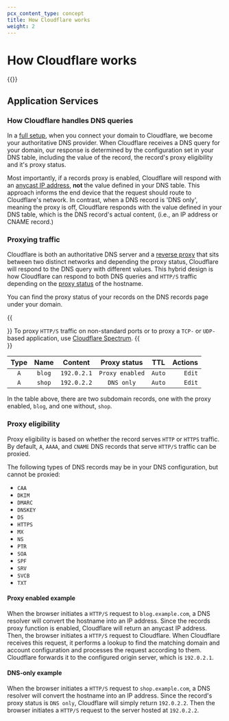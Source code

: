 ```yaml
---
pcx_content_type: concept
title: How Cloudflare works
weight: 2
---
```


# How Cloudflare works

{{<render file="_how-cloudflare-works.md" productFolder="fundamentals">}}

## Application Services

### How Cloudflare handles DNS queries

In a [full setup](/dns/zone-setups/full-setup/), when you connect your domain to Cloudflare, we become your authoritative DNS provider. When Cloudflare receives a DNS query for your domain, our response is determined by the configuration set in your DNS table, including the value of the record, the record's proxy eligibility and it's proxy status. 

Most importantly, if a records proxy is enabled, Cloudflare will respond with an [anycast IP address](/fundamentals/concepts/cloudflare-ip-addresses/), **not** the value defined in your DNS table. This approach informs the end device that the request should route to Cloudflare's network. In contrast, when a DNS record is 'DNS only', meaning the proxy is off, Cloudflare responds with the value defined in your DNS table, which is the DNS record's actual content, (i.e., an IP address or CNAME record.)

### Proxying traffic

Cloudflare is both an authoritative DNS server and a [reverse proxy](https://www.cloudflare.com/learning/cdn/glossary/reverse-proxy/) that sits between two distinct networks and depending the proxy status, Cloudflare will respond to the DNS query with different values. This hybrid design is how Cloudflare can respond to both DNS queries and `HTTP/S` traffic depending on the [proxy status](/dns/manage-dns-records/reference/proxied-dns-records/) of the hostname. 

You can find the proxy status of your records on the DNS records page under your domain.

{{<Aside>}}
To proxy `HTTP/S` traffic on non-standard ports or to proxy a `TCP-` or `UDP-` based application, use [Cloudflare Spectrum](/spectrum/). 
{{</Aside>}}

| Type | Name | Content | Proxy status | TTL | Actions |
| :---: |  :---: |  :---: |  :---: |  :---: |  ---: |
| `A` | `blog` | `192.0.2.1` | `Proxy enabled` | `Auto` | `Edit` | 
| `A` | `shop` | `192.0.2.2` | `DNS only` | `Auto` | `Edit` | 

In the table above, there are two subdomain records, one with the proxy enabled, `blog`, and one without, `shop`.

### Proxy eligibility 

Proxy eligibility is based on whether the record serves `HTTP` or `HTTPS` traffic. By default, `A`, `AAAA`, and `CNAME` DNS records that serve `HTTP/S` traffic can be proxied.

The following types of DNS records may be in your DNS configuration, but cannot be proxied:

- `CAA`
- `DKIM`
- `DMARC`
- `DNSKEY`
- `DS`
- `HTTPS`
- `MX`
- `NS`
- `PTR`
- `SOA`
- `SPF`
- `SRV`
- `SVCB`
- `TXT`

#### Proxy enabled example

When the browser initiates a `HTTP/S` request to `blog.example.com`, a DNS resolver will convert the hostname into an IP address. Since the records proxy function is enabled, Cloudflare will return an anycast IP address. Then, the browser initiates a `HTTP/S` request to Cloudflare. When Cloudflare receives this request, it performs a lookup to find the matching domain and account configuration and processes the request according to them. Cloudflare forwards it to the configured origin server, which is `192.0.2.1`.

#### DNS-only example

When the browser initiates a `HTTP/S` request to `shop.example.com`, a DNS resolver will convert the hostname into an IP address. Since the record's proxy status is `DNS only`, Cloudflare will simply return `192.0.2.2`. Then the browser initiates a `HTTP/S` request to the server hosted at `192.0.2.2`.
